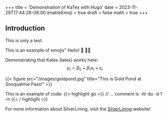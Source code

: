 +++
title = 'Demonstration of KaTex with Hugo'
date = 2023-11-29T17:44:28-08:00
enableEmoji = true
draft = false
math = true 
+++
## Introduction

This is only a test.

This is an example of emojis"
Hello! :wave:
:genie_woman:

Demonstrating that Katex (latex) works here:
$$y_t = \beta_0 + \beta_1 x_t + \epsilon_t$$


{{< figure src="/images/goldpond.jpg" title="This is Gold Pond at Snoqualmie Pass!" >}}

This is an example of code:
{{< highlight go >}}
// ... comment
ls -ltr
du -d 1 -h
{{< / highlight >}}




For more information about SilverLining, visit the [SilverLining](https://silverlining.ngo) website!

